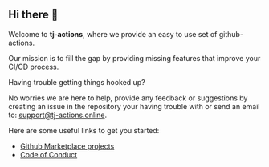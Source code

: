 ## Hi there 👋

Welcome to **tj-actions**, where we provide an easy to use set of github-actions.

Our mission is to fill the gap by providing missing features that improve your CI/CD process.

Having trouble getting things hooked up? 

No worries we are here to help, provide any feedback or suggestions by creating an issue in the repository your having trouble with or send an email to: support@tj-actions.online.

Here are some useful links to get you started:

* [Github Marketplace projects](https://github.com/marketplace?category=&query=tj-actions+sort%3Apopularity-desc&type=&verification=)
* [Code of Conduct](../CODEOFCONDUCT.md)

